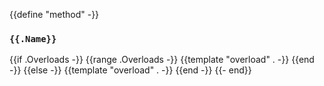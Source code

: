 {{define "method" -}}
### `{{.Name}}`

{{if .Overloads -}}
{{range .Overloads -}}
{{template "overload" . -}}
{{end -}}
{{else -}}
{{template "overload" . -}}
{{end -}}
{{- end}}